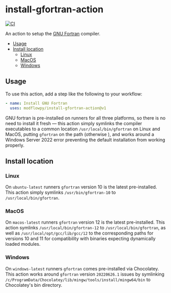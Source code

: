 # install-gfortran-action

[![CI](https://github.com/modflowpy/install-gfortran-action/actions/workflows/ci.yml/badge.svg?branch=main)](https://github.com/modflowpy/install-gfortran-action/actions/workflows/ci.yml)

An action to setup the [GNU Fortran](https://gcc.gnu.org/fortran/) compiler.

<!-- START doctoc generated TOC please keep comment here to allow auto update -->
<!-- DON'T EDIT THIS SECTION, INSTEAD RE-RUN doctoc TO UPDATE -->

- [Usage](#usage)
- [Install location](#install-location)
  - [Linux](#linux)
  - [MacOS](#macos)
  - [Windows](#windows)

<!-- END doctoc generated TOC please keep comment here to allow auto update -->

## Usage

To use this action, add a step like the following to your workflow:

```yaml
- name: Install GNU Fortran
  uses: modflowpy/install-gfortran-action@v1
```

GNU fortran is pre-installed on runners for all three platforms, so there is no need to install it fresh &mdash; this action simply symlinks the compiler executables to a common location `/usr/local/bin/gfortran` on Linux and MacOS, putting `gfortran` on the path (otherwise ), and works around a Windows Server 2022 error preventing the default installation from working properly.

## Install location

### Linux

On `ubuntu-latest` runners `gfortran` version 10 is the latest pre-installed. This action simply symlinks `/usr/bin/gfortran-10` to `/usr/local/bin/gfortran`.

### MacOS

On `macos-latest` runners `gfortran` version 12 is the latest pre-installed. This action symlinks `/usr/local/bin/gfortran-12` to `/usr/local/bin/gfortran`, as well as `/usr/local/opt/gcc/lib/gcc/12` to the corresponding paths for versions 10 and 11 for compatibility with binaries expecting dynamically loaded modules.

### Windows

On `windows-latest` runners `gfortran` comes pre-installed via Chocolatey. This action works around `gfortran` version `20220626.1` issues by symlinking `/c/ProgramData/Chocolatey/lib/mingw/tools/install/mingw64/bin` to Chocolatey's bin directory.
